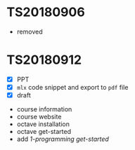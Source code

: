 # TS20180906
- removed

# TS20180912
- [x] PPT
- [x] ```mlx``` code snippet and export to ```pdf``` file
- [x] draft
- course information
- course website
- octave installation
- octave get-started
- add *1-programming get-started*
